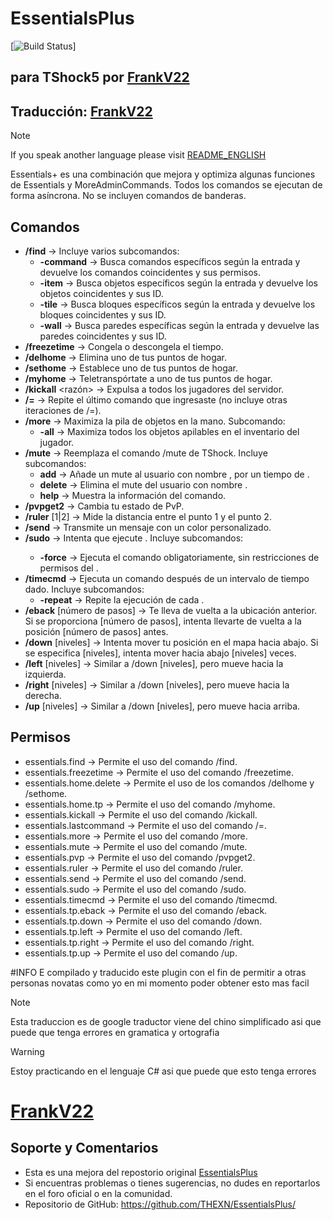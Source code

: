 # EssentialsPlus
[![Build Status]([https://github.com/itsFrankV22](https://avatars.githubusercontent.com/u/178752081?v=4&size=64))]
## para TShock5 por [FrankV22](https://github.com/itsFrankV22)

## Traducción: [FrankV22](https://github.com/itsFrankV22)

> [!NOTE]
> If you speak another language please visit [README_ENGLISH](https://github.com/itsFrankV22/EssentialsPlus-ES-EN-x64/blob/main/README_ENGLISH.md)


Essentials+ es una combinación que mejora y optimiza algunas funciones de Essentials y MoreAdminCommands. Todos los comandos se ejecutan de forma asíncrona. No se incluyen comandos de banderas.

## Comandos ##

- **/find** -> Incluye varios subcomandos:
    - **-command** -> Busca comandos específicos según la entrada y devuelve los comandos coincidentes y sus permisos.
    - **-item** -> Busca objetos específicos según la entrada y devuelve los objetos coincidentes y sus ID.
    - **-tile** -> Busca bloques específicos según la entrada y devuelve los bloques coincidentes y sus ID.
    - **-wall** -> Busca paredes específicas según la entrada y devuelve las paredes coincidentes y sus ID.
- **/freezetime** -> Congela o descongela el tiempo.
- **/delhome** <nombre del hogar> -> Elimina uno de tus puntos de hogar.
- **/sethome** <nombre del hogar> -> Establece uno de tus puntos de hogar.
- **/myhome** <nombre del hogar> -> Teletranspórtate a uno de tus puntos de hogar.
- **/kickall** <razón> -> Expulsa a todos los jugadores del servidor.
- **/=** -> Repite el último comando que ingresaste (no incluye otras iteraciones de /=).
- **/more** -> Maximiza la pila de objetos en la mano. Subcomando:
    - **-all** -> Maximiza todos los objetos apilables en el inventario del jugador.
- **/mute** -> Reemplaza el comando /mute de TShock. Incluye subcomandos:
    - **add** <nombre> <tiempo> -> Añade un mute al usuario con nombre <nombre>, por un tiempo de <tiempo>.
    - **delete** <nombre> -> Elimina el mute del usuario con nombre <nombre>.
    - **help** -> Muestra la información del comando.
- **/pvpget2** -> Cambia tu estado de PvP.
- **/ruler** [1|2] -> Mide la distancia entre el punto 1 y el punto 2.
- **/send** -> Transmite un mensaje con un color personalizado.
- **/sudo** -> Intenta que <jugador> ejecute <comando>. Incluye subcomandos:
    - **-force** -> Ejecuta el comando obligatoriamente, sin restricciones de permisos del <jugador>.
- **/timecmd** -> Ejecuta un comando después de un intervalo de tiempo dado. Incluye subcomandos:
    - **-repeat** -> Repite la ejecución de <comando> cada <tiempo>.
- **/eback** [número de pasos] -> Te lleva de vuelta a la ubicación anterior. Si se proporciona [número de pasos], intenta llevarte de vuelta a la posición [número de pasos] antes.
- **/down** [niveles] -> Intenta mover tu posición en el mapa hacia abajo. Si se especifica [niveles], intenta mover hacia abajo [niveles] veces.
- **/left** [niveles] -> Similar a /down [niveles], pero mueve hacia la izquierda.
- **/right** [niveles] -> Similar a /down [niveles], pero mueve hacia la derecha.
- **/up** [niveles] -> Similar a /down [niveles], pero mueve hacia arriba.

## Permisos ##

- essentials.find -> Permite el uso del comando /find.
- essentials.freezetime -> Permite el uso del comando /freezetime.
- essentials.home.delete -> Permite el uso de los comandos /delhome y /sethome.
- essentials.home.tp -> Permite el uso del comando /myhome.
- essentials.kickall -> Permite el uso del comando /kickall.
- essentials.lastcommand -> Permite el uso del comando /=.
- essentials.more -> Permite el uso del comando /more.
- essentials.mute -> Permite el uso del comando /mute.
- essentials.pvp -> Permite el uso del comando /pvpget2.
- essentials.ruler -> Permite el uso del comando /ruler.
- essentials.send -> Permite el uso del comando /send.
- essentials.sudo -> Permite el uso del comando /sudo.
- essentials.timecmd -> Permite el uso del comando /timecmd.
- essentials.tp.eback -> Permite el uso del comando /eback.
- essentials.tp.down -> Permite el uso del comando /down.
- essentials.tp.left -> Permite el uso del comando /left.
- essentials.tp.right -> Permite el uso del comando /right.
- essentials.tp.up -> Permite el uso del comando /up.

#INFO
E compilado y traducido este plugin con el fin de permitir a otras personas novatas como yo en mi momento poder obtener esto mas facil


> [!NOTE]
> Esta traduccion es de google traductor viene del chino simplificado asi que puede que tenga errores en gramatica y ortografia

> [!WARNING]
> Estoy practicando en el lenguaje C# asi que puede que esto tenga errores
# [FrankV22](https://github.com/itsFrankV22)


## Soporte y Comentarios
- Esta es una mejora del repostorio original [EssentialsPlus](https://github.com/THEXN/EssentialsPlus/)
- Si encuentras problemas o tienes sugerencias, no dudes en reportarlos en el foro oficial o en la comunidad.
- Repositorio de GitHub: https://github.com/THEXN/EssentialsPlus/
